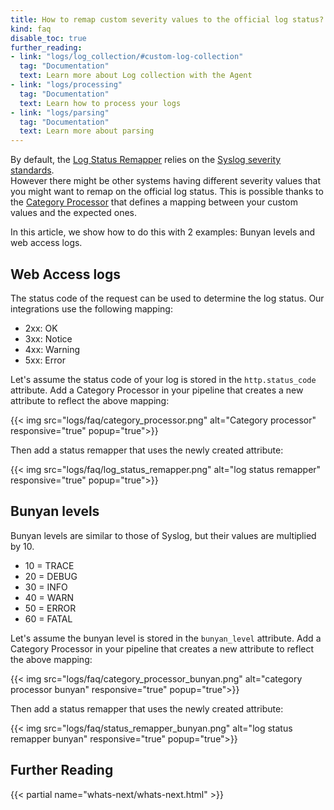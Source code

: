 ```yaml
---
title: How to remap custom severity values to the official log status?
kind: faq
disable_toc: true
further_reading:
- link: "logs/log_collection/#custom-log-collection"
  tag: "Documentation"
  text: Learn more about Log collection with the Agent
- link: "logs/processing"
  tag: "Documentation"
  text: Learn how to process your logs
- link: "logs/parsing"
  tag: "Documentation"
  text: Learn more about parsing
---
```


By default, the [Log Status Remapper][1] relies on the [Syslog severity standards][2].  
However there might be other systems having different severity values that you might want to remap on the official log status.
This is possible thanks to the [Category Processor][3] that defines a mapping between your custom values and the expected ones.

In this article, we show how to do this with 2 examples: Bunyan levels and web access logs.


## Web Access logs

The status code of the request can be used to determine the log status. Our integrations use the following mapping:

* 2xx: OK
* 3xx: Notice
* 4xx: Warning
* 5xx: Error

Let's assume the status code of your log is stored in the `http.status_code` attribute.
Add a Category Processor in your pipeline that creates a new attribute to reflect the above mapping:

{{< img src="logs/faq/category_processor.png" alt="Category processor" responsive="true" popup="true">}}

Then add a status remapper that uses the newly created attribute:

{{< img src="logs/faq/log_status_remapper.png" alt="log status remapper" responsive="true" popup="true">}}

## Bunyan levels

Bunyan levels are similar to those of Syslog, but their values are multiplied by 10.

* 10 = TRACE 
* 20 = DEBUG 
* 30 = INFO 
* 40 = WARN 
* 50 = ERROR 
* 60 = FATAL

Let's assume the bunyan level is stored in the `bunyan_level` attribute.
Add a Category Processor in your pipeline that creates a new attribute to reflect the above mapping:

{{< img src="logs/faq/category_processor_bunyan.png" alt="category processor bunyan" responsive="true" popup="true">}}

Then add a status remapper that uses the newly created attribute:

{{< img src="logs/faq/status_remapper_bunyan.png" alt="log status remapper bunyan" responsive="true" popup="true">}}

## Further Reading

{{< partial name="whats-next/whats-next.html" >}}

[1]: https://docs.datadoghq.com/logs/processing/#log-status-remapper
[2]: https://en.wikipedia.org/wiki/Syslog#Severity_level
[3]: https://docs.datadoghq.com/logs/processing/#category-processor
